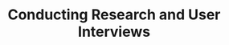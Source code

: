 ---
_db_id: 368
content_type: topic
nqf: ncit
ready: false
tags: []
title: Conducting Research and User Interviews
unit_standards:
- 114076
- 115358
---